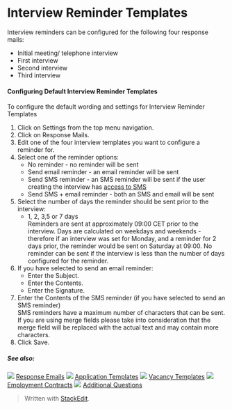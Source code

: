 # Interview Reminder Templates

Interview reminders can be configured for the following four response mails:

-   Initial meeting/ telephone interview
-   First interview
-   Second interview
-   Third interview

#### Configuring Default Interview Reminder Templates

To configure the default wording and settings for Interview Reminder Templates

1.  Click on  Settings  from the top menu navigation.
2.  Click on  Response Mails.
3.  Edit one of the four interview templates you want to configure a reminder for.
4.  Select one of the reminder options:
    -   No reminder  - no reminder will be sent
    -   Send email reminder  - an email reminder will be sent
    -   Send SMS reminder  - an SMS reminder will be sent if the user creating the interview has  [access to SMS](access_control_options.htm)
    -   Send SMS + email reminder  - both an SMS and email will be sent
5.  Select the number of days the reminder should be sent prior to the interview:
    -   1, 2, 3,5 or 7 days  
        Reminders are sent at approximately 09:00 CET prior to the interview. Days are calculated on weekdays and weekends - therefore if an interview was set for Monday, and a reminder for 2 days prior, the reminder would be sent on Saturday at 09:00. No reminder can be sent if the interview is less than the number of days configured for the reminder.
6.  If you have selected to send an email reminder:
    -   Enter the  Subject.
    -   Enter the  Contents.
    -   Enter the  Signature.
7.  Enter the  Contents  of the SMS reminder (if you have selected to send an SMS reminder)  
    SMS reminders have a maximum number of characters that can be sent. If you are using merge fields please take into consideration that the merge field will be replaced with the actual text and may contain more characters.
8.  Click  Save.  
    

##### See also:

![](../Resources/Images/icon-document-link.png) [Response Emails](response_emails.htm)
![](../Resources/Images/icon-document-link.png) [Application Templates](application_templates.htm)
![](../Resources/Images/icon-document-link.png) [Vacancy Templates](vacancy_templates.htm)
![](../Resources/Images/icon-document-link.png) [Employment Contracts](employment_contacts.htm)
![](../Resources/Images/icon-document-link.png) [Additional Questions](additional_questions.htm)


> Written with [StackEdit](https://stackedit.io/).
<!--stackedit_data:
eyJoaXN0b3J5IjpbMTI1ODE4NjM3MF19
-->